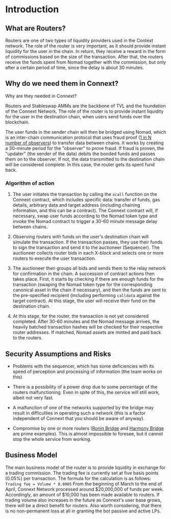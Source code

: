 # Introduction

## What are Routers?

Routers are one of two types of liquidity providers used in the Context network. The role of the router is very important, as it should provide instant liquidity for the user in the chain. In return, they receive a reward in the form of commissions based on the size of the transaction. After that, the routers receive the funds spent from Nomad together with the commission, but only after a certain period of time, since the delay is about 30 minutes.

## Why do we need them in Connext?

Why are they needed in Connext?

Routers and Stableswap AMMs are the backbone of TVL and the foundation of the Connext Network. The role of the router is to provide instant liquidity for the user in the destination chain, when users send funds over the blockchain.

The user funds in the sender chain will then be bridged using Nomad, which is an inter-chain communication protocol that uses fraud proof ([1 in N number of observers](https://blog.connext.network/optimistic-bridges-fb800dc7b0e0)) to transfer data between chains. It works by creating a 30-minute period for the "observer" to prove fraud. If fraud is proven, the "updater" (the sender of the data) debits the bonded funds and passes them on to the observer. If not, the data transmitted to the destination chain will be considered complete. In this case, the router gets its spent fund back.

### Algorithm of action

1. The user initiates the transaction by calling the `xcall` function on the Connext contract, which includes specific data: transfer of funds, gas details, arbitrary data and target address (including chaining information, and this can be a contract). The Connext contract will, if necessary, swap user funds according to the Nomad token type and invoke the Nomad contract to trigger a 30-60 minute message delay between chains.

2. Observing routers with funds on the user's destination chain will simulate the transaction. If the transaction passes, they use their funds to sign the transaction and send it to the auctioneer (Sequencer). The auctioneer collects router bids in each X-block and selects one or more routers to execute the user transaction.

3. The auctioneer then groups all bids and sends them to the relay network for confirmation in the chain. A succession of contract actions then takes place. First, it starts by checking if there are enough funds for the transaction (swaping the Nomad token type for the corresponding canonical asset in the chain if necessary), and then the funds are sent to the pre-specified recipient (including performing `calldata` against the target contract). At this stage, the user will receive their fund on the destination chain.

4. At this stage, for the router, the transaction is not yet considered completed. After 30-60 minutes and the Nomad message arrives, the heavily batched transaction hashes will be checked for their respective router addresses. If matched, Nomad assets are minted and paid back to the routers.

## Security Assumptions and Risks

 - Problems with the sequencer, which has some deficiencies with its speed of perception and processing of information (the team works on this)

 - There is a possibility of a power drop due to some percentage of the routers malfunctioning. Even in spite of this, the service will still work, albeit not very fast.

 - A malfunction of one of the networks supported by the bridge may result in difficulties in operating such a network (this is a factor independent of Connext that you should be aware of anyway).

 - Compromise by one or more routers ([Ronin Bridge](https://www.youtube.com/watch?v=MrBTzNvx14c) and [Harmony Bridge](https://twitter.com/RugDocIO/status/1540151956076802048?s=20&t=7I9WcEWl-4FImI8xwqVHXQ) are prime examples). This is almost impossible to foresee, but it cannot stop the whole service from working.

## Business Model

The main business model of the router is to provide liquidity in exchange for a trading commission. The trading fee is currently set at five basis points (0.05%) per transaction. The formula for the calculation is as follows: `Trading fee = Volume * 0.0005` 
From the beginning of March to the end of April, Connext Network processed around $20,000,000 of funds per week. Accordingly, an amount of $10,000 has been made available to routers. If trading volume also increases in the future as Connext's user base grows, there will be a direct benefit for routers. Also worth considering, 
that there is no non-permanent loss at all in granting the bot passive and active LPs.
